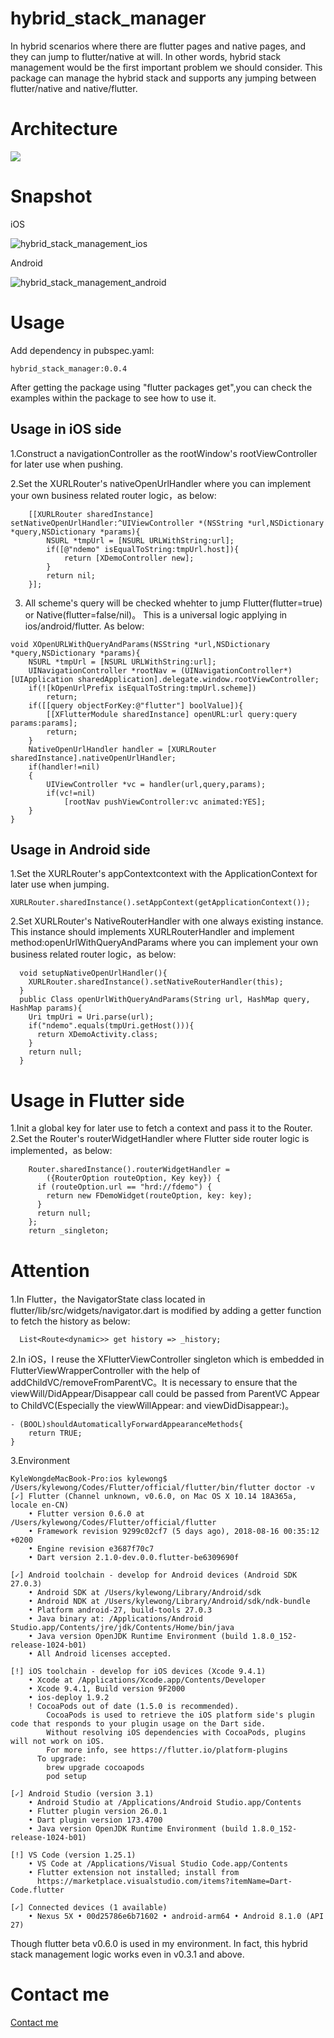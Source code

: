 # hybrid_stack_manager

In hybrid scenarios where there are flutter pages and native pages, and they can jump to flutter/native at will. In other words, hybrid stack management would be the first important problem we should consider. This package can manage the hybrid stack and supports any jumping between flutter/native and native/flutter.

# Architecture

![](https://raw.githubusercontent.com/kangwang1988/kangwang1988.github.io/master/img/hybrid-stack-manangement.png)

# Snapshot

iOS

![hybrid_stack_management_ios](https://raw.githubusercontent.com/kangwang1988/kangwang1988.github.io/master/img/hybrid_stack_management_ios.gif)

Android

![hybrid_stack_management_android](https://raw.githubusercontent.com/kangwang1988/kangwang1988.github.io/master/img/hybrid_stack_management_android.gif)

# Usage

Add dependency in pubspec.yaml:

	hybrid_stack_manager:0.0.4

After getting the package using "flutter packages get",you can check the examples within the package to see how to use it.


## Usage in iOS side

1.Construct a navigationController as the rootWindow's rootViewController for later use when pushing.

2.Set the XURLRouter's nativeOpenUrlHandler where you can implement your own business related router logic，as below:

```
    [[XURLRouter sharedInstance] setNativeOpenUrlHandler:^UIViewController *(NSString *url,NSDictionary *query,NSDictionary *params){
        NSURL *tmpUrl = [NSURL URLWithString:url];
        if([@"ndemo" isEqualToString:tmpUrl.host]){
            return [XDemoController new];
        }
        return nil;
    }];
```
3. All scheme's query will be checked whehter to jump Flutter(flutter=true) or Native(flutter=false/nil)。 This is a universal logic applying in ios/android/flutter. As below:
```
void XOpenURLWithQueryAndParams(NSString *url,NSDictionary *query,NSDictionary *params){
    NSURL *tmpUrl = [NSURL URLWithString:url];
    UINavigationController *rootNav = (UINavigationController*)[UIApplication sharedApplication].delegate.window.rootViewController;
    if(![kOpenUrlPrefix isEqualToString:tmpUrl.scheme])
        return;
    if([[query objectForKey:@"flutter"] boolValue]){
        [[XFlutterModule sharedInstance] openURL:url query:query params:params];
        return;
    }
    NativeOpenUrlHandler handler = [XURLRouter sharedInstance].nativeOpenUrlHandler;
    if(handler!=nil)
    {
        UIViewController *vc = handler(url,query,params);
        if(vc!=nil)
            [rootNav pushViewController:vc animated:YES];
    }
}
```

## Usage in Android side

1.Set the XURLRouter's  appContextcontext with the ApplicationContext for later use when jumping.
```
XURLRouter.sharedInstance().setAppContext(getApplicationContext());
```
2.Set XURLRouter's NativeRouterHandler with one always existing instance. This instance should implements XURLRouterHandler and implement method:openUrlWithQueryAndParams where you can implement your own business related router logic，as below:
```
  void setupNativeOpenUrlHandler(){
    XURLRouter.sharedInstance().setNativeRouterHandler(this);
  }
  public Class openUrlWithQueryAndParams(String url, HashMap query, HashMap params){
    Uri tmpUri = Uri.parse(url);
    if("ndemo".equals(tmpUri.getHost())){
      return XDemoActivity.class;
    }
    return null;
  }
```

# Usage in Flutter side

1.Init a global key for later use to fetch a context and pass it to the Router.
2.Set the Router's routerWidgetHandler where Flutter side router logic is implemented，as below:
```
    Router.sharedInstance().routerWidgetHandler =
        ({RouterOption routeOption, Key key}) {
      if (routeOption.url == "hrd://fdemo") {
        return new FDemoWidget(routeOption, key: key);
      }
      return null;
    };
    return _singleton;
```

# Attention
1.In Flutter，the NavigatorState class located in flutter/lib/src/widgets/navigator.dart is modified by adding a getter function to fetch the history as below:
```
  List<Route<dynamic>> get history => _history;
```
2.In iOS，I reuse the XFlutterViewController singleton which is embedded in FlutterViewWrapperController with the help of addChildVC/removeFromParentVC。It is necessary to ensure that the viewWill/DidAppear/Disappear call could be passed from ParentVC Appear to ChildVC(Especially the viewWillAppear: and viewDidDisappear:)。
```
- (BOOL)shouldAutomaticallyForwardAppearanceMethods{
    return TRUE;
}
```

3.Environment

```
KyleWongdeMacBook-Pro:ios kylewong$ /Users/kylewong/Codes/Flutter/official/flutter/bin/flutter doctor -v
[✓] Flutter (Channel unknown, v0.6.0, on Mac OS X 10.14 18A365a, locale en-CN)
    • Flutter version 0.6.0 at /Users/kylewong/Codes/Flutter/official/flutter
    • Framework revision 9299c02cf7 (5 days ago), 2018-08-16 00:35:12 +0200
    • Engine revision e3687f70c7
    • Dart version 2.1.0-dev.0.0.flutter-be6309690f

[✓] Android toolchain - develop for Android devices (Android SDK 27.0.3)
    • Android SDK at /Users/kylewong/Library/Android/sdk
    • Android NDK at /Users/kylewong/Library/Android/sdk/ndk-bundle
    • Platform android-27, build-tools 27.0.3
    • Java binary at: /Applications/Android Studio.app/Contents/jre/jdk/Contents/Home/bin/java
    • Java version OpenJDK Runtime Environment (build 1.8.0_152-release-1024-b01)
    • All Android licenses accepted.

[!] iOS toolchain - develop for iOS devices (Xcode 9.4.1)
    • Xcode at /Applications/Xcode.app/Contents/Developer
    • Xcode 9.4.1, Build version 9F2000
    • ios-deploy 1.9.2
    ! CocoaPods out of date (1.5.0 is recommended).
        CocoaPods is used to retrieve the iOS platform side's plugin code that responds to your plugin usage on the Dart side.
        Without resolving iOS dependencies with CocoaPods, plugins will not work on iOS.
        For more info, see https://flutter.io/platform-plugins
      To upgrade:
        brew upgrade cocoapods
        pod setup

[✓] Android Studio (version 3.1)
    • Android Studio at /Applications/Android Studio.app/Contents
    • Flutter plugin version 26.0.1
    • Dart plugin version 173.4700
    • Java version OpenJDK Runtime Environment (build 1.8.0_152-release-1024-b01)

[!] VS Code (version 1.25.1)
    • VS Code at /Applications/Visual Studio Code.app/Contents
    • Flutter extension not installed; install from
      https://marketplace.visualstudio.com/items?itemName=Dart-Code.flutter

[✓] Connected devices (1 available)
    • Nexus 5X • 00d25786e6b71602 • android-arm64 • Android 8.1.0 (API 27)
```
Though  flutter beta v0.6.0 is used in my environment. In fact, this hybrid stack management  logic works even in v0.3.1 and above.

# Contact me

[Contact me](mailto:kang.wang1988@gmail.com)

